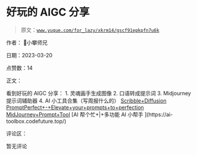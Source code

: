 # 好玩的 AIGC 分享

> 原文：[`www.yuque.com/for_lazy/xkrm14/gscf91epkpfn7u6k`](https://www.yuque.com/for_lazy/xkrm14/gscf91epkpfn7u6k)

作者： 📌小攀师兄

日期：2023-03-20

点赞数：14

正文：

看到好玩的 AIGC 分享： 1\. 灵魂画手生成图像 2\. 口语转成提示词 3\. Midjourney 提示词辅助器 4\. AI 小工具合集（写周报什么的） [Scribble+Diffusion](https://scribblediffusion.com) [PromptPerfect+-+Elevate+your+prompts+to+perfection](https://promptperfect.jinaai.cn) [MidJourney+Prompt+Tool](https://prompt.noonshot.com/midjourney) [AI 帮个忙+|+多功能 AI 小帮手 ](https://ai- toolbox.codefuture.top/)

评论区：

暂无评论



